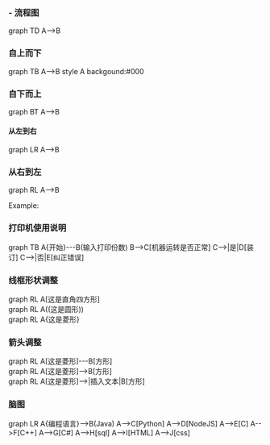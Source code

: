 ### - 流程图

<div class="mermaid">
graph TD
         A-->B
</div>


### 自上而下  



<div class="mermaid">
graph TB
A-->B
         style A backgound:#000
</div>

### 自下而上  



<div class="mermaid">
graph BT
A-->B
</div>  


#### 从左到右



<div class="mermaid">
graph LR
A-->B
</div>  

### 从右到左



<div class="mermaid">
graph RL
A-->B
</div>

Example:  

### 打印机使用说明  



<div class="mermaid">
graph TB
      A{开始}---B(输入打印份数)
      B-->C[机器运转是否正常]
      C-->|是|D[装订]
      C-->|否|E[纠正错误]
</div>

### 线框形状调整  



<div class="mermaid">
graph RL
A[这是直角四方形]
</div>



<div class="mermaid">
graph RL
A((这是圆形))
</div>



<div class="mermaid">
graph RL
A{这是菱形}
</div>

### 箭头调整  



<div class="mermaid">
graph RL
A[这是菱形]---B[方形]
</div>



<div class="mermaid">
graph RL
A[这是菱形]-->B[方形]
</div>



<div class="mermaid">
graph RL
A[这是菱形]-->|插入文本|B[方形]
</div>

### 脑图

<div class="mermaid">
graph LR
      A{编程语言}-->B(Java)
      A-->C[Python]
      A-->D[NodeJS]
      A-->E[C]
      A-->F[C++]
      A-->G[C#]
      A-->H[sql]
      A-->I[HTML]
      A-->J[css]
</div>
